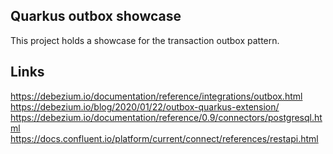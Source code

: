 Quarkus outbox showcase
----
This project holds a showcase for the transaction outbox pattern.

Links
----
https://debezium.io/documentation/reference/integrations/outbox.html
https://debezium.io/blog/2020/01/22/outbox-quarkus-extension/
https://debezium.io/documentation/reference/0.9/connectors/postgresql.html
https://docs.confluent.io/platform/current/connect/references/restapi.html